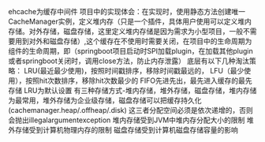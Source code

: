 ehcache为缓存中间件
项目中的实现体会：在实现时，使用静态方法创建唯一CacheManager实例，定义堆内存（只是一个插件，具体用户使用可以定义堆内存储。对外存储，磁盘存储，这里定义堆内存储是因为需求为小型项目，一般不需要用到对外和磁盘存储）,这个缓存在不使用时需要关闭，在项目中的生命周期为组件的生命周期，即（springboot项目启动时SPI加载plugin，在加载其他plugin或者springboot关闭时，调用close方法，防止内存泄露）
底层有以下几种淘汰策略：
LRU(最近最少使用)，按照时间戳排序，移除时间戳最远的，
LFU（最少使用），按照hit次数排序，移除hit次数最少的
FIFO先进先出，最先进入缓存的最先存储
LRU为默认设置
有三种存储方式-堆内存储，堆外存储，磁盘存储，堆内存储为最常用，堆外存储为企业级存储，磁盘存储可以把缓存持久化(cachemanager.heap/.offheap/.disk)
这三者分配空间必须是依次递增的，否则会抛出illegalargumentexception
堆内存储受到JVM中堆内存分配大小的限制
堆外存储受到计算机物理内存的限制
磁盘存储受到计算机磁盘存储容量的影响

